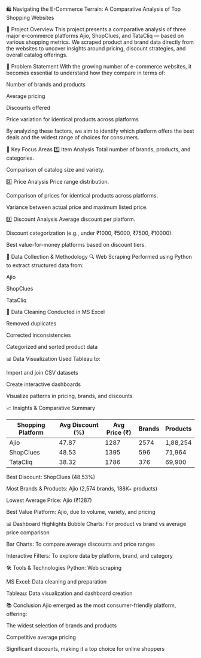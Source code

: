 🛍️ Navigating the E-Commerce Terrain: A Comparative Analysis of Top Shopping Websites

📌 Project Overview
This project presents a comparative analysis of three major e-commerce platforms Ajio, ShopClues, and TataCliq — based on various shopping metrics. We scraped product and brand data directly from the websites to uncover insights around pricing, discount strategies, and overall catalog offerings. 

🧩 Problem Statement
With the growing number of e-commerce websites, it becomes essential to understand how they compare in terms of:

Number of brands and products

Average pricing

Discounts offered

Price variation for identical products across platforms

By analyzing these factors, we aim to identify which platform offers the best deals and the widest range of choices for consumers.

🎯 Key Focus Areas
1️⃣ Item Analysis
Total number of brands, products, and categories.

Comparison of catalog size and variety.

2️⃣ Price Analysis
Price range distribution.

Comparison of prices for identical products across platforms.

Variance between actual price and maximum listed price.

3️⃣ Discount Analysis
Average discount per platform.

Discount categorization (e.g., under ₹1000, ₹5000, ₹7500, ₹10000).

Best value-for-money platforms based on discount tiers.

🧪 Data Collection & Methodology
🔍 Web Scraping
Performed using Python to extract structured data from:

Ajio

ShopClues

TataCliq

🧼 Data Cleaning
Conducted in MS Excel

Removed duplicates

Corrected inconsistencies

Categorized and sorted product data

📊 Data Visualization
Used Tableau to:

Import and join CSV datasets

Create interactive dashboards

Visualize patterns in pricing, brands, and discounts

📈 Insights & Comparative Summary

| Shopping Platform | Avg Discount (%) | Avg Price (₹) | Brands | Products   |
|-------------------|------------------|----------------|--------|------------|
| Ajio              | 47.87            | 1287           | 2574   | 1,88,254   |
| ShopClues         | 48.53            | 1395           | 596    | 71,964     |
| TataCliq          | 38.32            | 1786           | 376    | 69,900     |


Best Discount: ShopClues (48.53%)

Most Brands & Products: Ajio (2,574 brands, 188K+ products)

Lowest Average Price: Ajio (₹1287)

Best Value Platform: Ajio, due to volume, variety, and pricing

📊 Dashboard Highlights
Bubble Charts: For product vs brand vs average price comparison

Bar Charts: To compare average discounts and price ranges

Interactive Filters: To explore data by platform, brand, and category

🛠️ Tools & Technologies
Python: Web scraping

MS Excel: Data cleaning and preparation

Tableau: Data visualization and dashboard creation

📚 Conclusion
Ajio emerged as the most consumer-friendly platform, offering:

The widest selection of brands and products

Competitive average pricing

Significant discounts, making it a top choice for online shoppers

